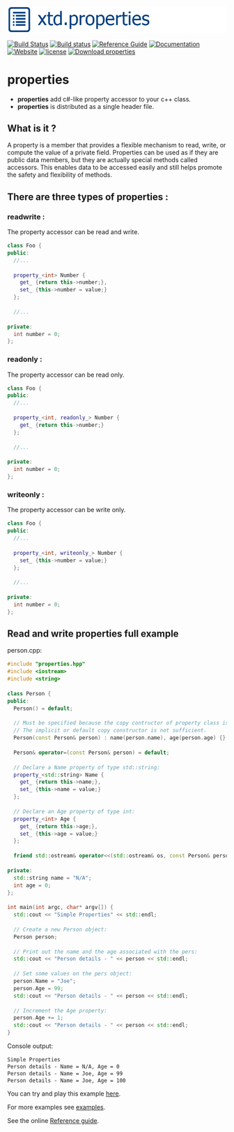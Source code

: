 [![properties picture](docs/pictures/header.png)](https://gammasoft71.wixsite.com/xtd-properties)

[![Build Status](https://travis-ci.org/gammasoft71/xtd_properties.svg?branch=master)](https://travis-ci.org/gammasoft71/xtd_properties)
[![Build status](https://ci.appveyor.com/api/projects/status/r3w9ojjiecp4vf8f?svg=true)](https://ci.appveyor.com/project/gammasoft71/xtd-properties)
[![Reference Guide](https://img.shields.io/badge/code-Reference_Guide-brightgreen.svg)](https://codedocs.xyz/gammasoft71/xtd_properties/)
[![Documentation](https://img.shields.io/badge/wiki-Documentaions-brightgreen.svg)](./README.md)
[![Website](https://img.shields.io/badge/web-xtd.properties-brightgreen.svg)](https://gammasoft71.wixsite.com/xtd_properties)
[![license](https://img.shields.io/github/license/gammasoft71/xtd.properties.svg)](License.md)
[![Download properties](https://img.shields.io/sourceforge/dt/properties.svg)](https://sourceforge.net/projects/properties/files/latest/download)
<!--- [![Try online](https://img.shields.io/badge/try-online-brightgreen.svg)](https://wandbox.org/permlink/rH8PGQU9G3Auv6va) --->
<!--- [![GitHub top language](https://img.shields.io/github/languages/top/gammasoft71/xtd.properties.svg)](https://cppreference.com) --->
<!--- [![os Windows](https://img.shields.io/badge/os-Windows-004080.svg))](README.md) --->
<!--- [![os macOS](https://img.shields.io/badge/os-macOS-004080.svg))](README.md) --->
<!--- [![os Linux](https://img.shields.io/badge/os-Linux-004080.svg))](README.md) --->
<!--- [![os iOS](https://img.shields.io/badge/os-iOS-004080.svg))](README.md) --->
<!--- [![os android](https://img.shields.io/badge/os-android-004080.svg))](README.md) --->
<!--- [![codecov](https://codecov.io/gh/gammasoft71/xtd.properties/branch/master/graph/badge.svg)](https://codecov.io/gh/gammasoft71/xtd.properties) --->

# properties

* **properties** add c#-like property accessor to your c++ class.
* **properties** is distributed as a single header file.

## What is it ?

A property is a member that provides a flexible mechanism to read, write, or compute the value of a private field. Properties can be used as if they are public data members, but they are actually special methods called accessors. This enables data to be accessed easily and still helps promote the safety and flexibility of methods.

## There are three types of properties :

### readwrite :

The property accessor can be read and write.

```c++
class Foo {
public:
  //...
  
  property_<int> Number {
    get_ {return this->number;},
    set_ {this->number = value;}
  };
  
  //...
  
private:
  int number = 0;
};
```

### readonly :

The property accessor can be read only.

```c++
class Foo {
public:
  //...
  
  property_<int, readonly_> Number {
    get_ {return this->number;}
  };
  
  //...
  
private:
  int number = 0;
};
```

### writeonly :

The property accessor can be write only.

```c++
class Foo {
public:
  //...
  
  property_<int, writeonly_> Number {
    set_ {this->number = value;}
  };
  
  //...
  
private:
  int number = 0;
};
```

## Read and write properties full example

person.cpp:

```c++
#include "properties.hpp"
#include <iostream>
#include <string>

class Person {
public:
  Person() = default;

  // Must be specified because the copy contructor of property class is deleted.
  // The implicit or default copy constructor is not sufficient.
  Person(const Person& person) : name(person.name), age(person.age) {}

  Person& operator=(const Person& person) = default;
  
  // Declare a Name property of type std::string:
  property_<std::string> Name {
    get_ {return this->name;},
    set_ {this->name = value;}
  };
  
  // Declare an Age property of type int:
  property_<int> Age {
    get_ {return this->age;},
    set_ {this->age = value;}
  };
  
  friend std::ostream& operator<<(std::ostream& os, const Person& person) {return os << "Name = " << person.Name << ", Age = " << person.Age;}
   
private:
  std::string name = "N/A";
  int age = 0;
};

int main(int argc, char* argv[]) {
  std::cout << "Simple Properties" << std::endl;
    
  // Create a new Person object:
  Person person;
  
  // Print out the name and the age associated with the pers:
  std::cout << "Person details - " << person << std::endl;

  // Set some values on the pers object:
  person.Name = "Joe";
  person.Age = 99;
  std::cout << "Person details - " << person << std::endl;

  // Increment the Age property:
  person.Age += 1;
  std::cout << "Person details - " << person << std::endl;
}
```

Console output:

```
Simple Properties
Person details - Name = N/A, Age = 0
Person details - Name = Joe, Age = 99
Person details - Name = Joe, Age = 100
```
You can try and play this example [here](https://wandbox.org/permlink/aA17kJZXhJOYsTpW).

For more examples see [examples](examples).

See the online [Reference guide](https://gammasoft71.github.io/properties-doc/).

